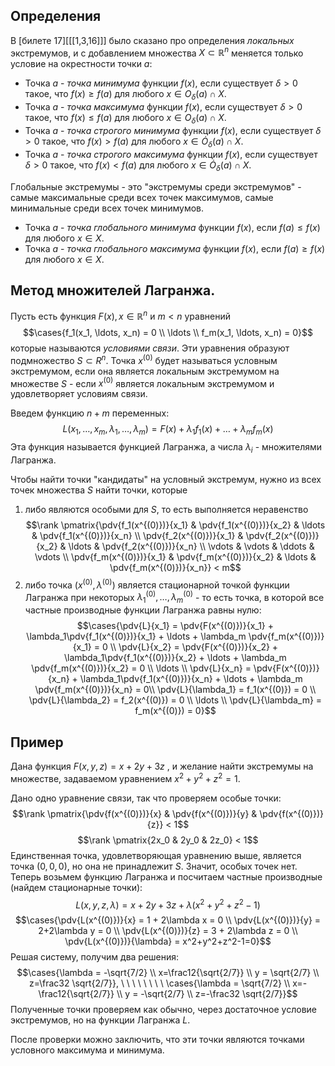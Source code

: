 
## Определения
В [билете 17][[[1,3,16]]] было сказано про определения *локальных* экстремумов, и с добавлением множества $X \subset \mathbb R^n$ меняется только условие на окрестности точки $a$:
- Точка $a$ - *точка минимума* функции $f(x)$, если существует $\delta >0$ такое, что $f(x) \geq f(a)$ для любого $x \in O_\delta(a) \cap X$.
- Точка $a$ - *точка максимума* функции $f(x)$, если существует $\delta >0$ такое, что $f(x) \leq f(a)$ для любого $x \in O_\delta(a) \cap X$.
- Точка $a$ - *точка строгого минимума* функции $f(x)$, если существует $\delta >0$ такое, что $f(x) \gt f(a)$ для любого $x \in \dot O_\delta(a) \cap X$.
- Точка $a$ - *точка строгого максимума* функции $f(x)$, если существует $\delta >0$ такое, что $f(x) \lt f(a)$ для любого $x \in \dot O_\delta(a) \cap X$.

Глобальные экстремумы - это "экстремумы среди экстремумов" - самые максимальные среди всех точек максимумов, самые минимальные среди всех точек минимумов.
- Точка $a$ - *точка глобального минимума* функции $f(x)$, если $f(a) \leq f(x)$ для любого $x \in X$.
- Точка $a$ - *точка глобального максимума* функции $f(x)$, если $f(a) \geq f(x)$ для любого $x \in X$.

## Метод множителей Лагранжа.
Пусть есть функция $F(x), x \in \mathbb R^n$ и $m < n$ уравнений
$$\cases{f_1(x_1, \ldots, x_n) = 0 \\ \ldots \\ f_m(x_1, \ldots, x_n) = 0}$$
которые называются *условиями связи*. Эти уравнения образуют подмножество $S \subset R^n$. Точка $x^{(0)}$ будет называться условным экстремумом, если она является локальным экстремумом на множестве $S$ - если $x^{(0)}$ является локальным экстремумом и удовлетворяет условиям связи.

Введем функцию $n+m$ переменных:
$$L(x_1, \ldots, x_m, \lambda_1, \ldots, \lambda_m) = F(x) + \lambda_1f_1(x) + \ldots + \lambda_mf_m(x)$$
Эта функция называется функцией Лагранжа, а числа $\lambda_i$ - множителями Лагранжа.

Чтобы найти точки "кандидаты" на условный экстремум, нужно из всех точек множества $S$ найти точки, которые
1. либо являются особыми для $S$, то есть выполняется неравенство $$\rank  \pmatrix{\pdv{f_1(x^{(0)})}{x_1} & \pdv{f_1(x^{(0)})}{x_2} & \ldots & \pdv{f_1(x^{(0)})}{x_n} \\ \pdv{f_2(x^{(0)})}{x_1} & \pdv{f_2(x^{(0)})}{x_2} & \ldots & \pdv{f_2(x^{(0)})}{x_n} \\ \vdots & \vdots & \ddots & \vdots \\ \pdv{f_m(x^{(0)})}{x_1} & \pdv{f_m(x^{(0)})}{x_2} & \ldots & \pdv{f_m(x^{(0)})}{x_n}} < m$$
2. либо точка $(x^{(0)}, \lambda^{(0)})$ является стационарной точкой функции Лагранжа при некоторых $\lambda^{(0)}_1, \ldots, \lambda^{(0)}_m$ - то есть точка, в которой все частные производные функции Лагранжа равны нулю: $$\cases{\pdv{L}{x_1} = \pdv{F(x^{(0)})}{x_1} + \lambda_1\pdv{f_1(x^{(0)})}{x_1} + \ldots + \lambda_m \pdv{f_m(x^{(0)})}{x_1} = 0 \\ \pdv{L}{x_2} = \pdv{F(x^{(0)})}{x_2} + \lambda_1\pdv{f_1(x^{(0)})}{x_2} + \ldots + \lambda_m \pdv{f_m(x^{(0)})}{x_2} = 0 \\ \ldots \\ \pdv{L}{x_n} = \pdv{F(x^{(0)})}{x_n} + \lambda_1\pdv{f_1(x^{(0)})}{x_n} + \ldots + \lambda_m \pdv{f_m(x^{(0)})}{x_n} = 0\\ \pdv{L}{\lambda_1} = f_1(x^{(0)}) = 0 \\ \pdv{L}{\lambda_2} = f_2(x^{(0)}) = 0 \\ \ldots \\ \pdv{L}{\lambda_m} = f_m(x^{(0)}) = 0}$$
## Пример
Дана функция $F(x,y,z) = x+2y+3z$ , и желание найти экстремумы на множестве, задаваемом уравнением $x^2+y^2+z^2=1$.

Дано одно уравнение связи, так что проверяем особые точки:
$$\rank \pmatrix{\pdv{f(x^{(0)})}{x} & \pdv{f(x^{(0)})}{y} & \pdv{f(x^{(0)})}{z}} < 1$$
$$\rank \pmatrix{2x_0 & 2y_0 & 2z_0} < 1$$
Единственная точка, удовлетворяющая уравнению выше, является точка $(0,0,0)$, но она не принадлежит $S$. Значит, особых точек нет. Теперь возьмем функцию Лагранжа и посчитаем частные производные (найдем стационарные точки):
$$L(x,y,z, \lambda) = x+2y+3z+\lambda(x^2+y^2+z^2-1)$$
$$\cases{\pdv{L(x^{(0)})}{x} = 1 + 2\lambda x = 0 \\ \pdv{L(x^{(0)})}{y} = 2+2\lambda y = 0 \\ \pdv{L(x^{(0)})}{z} = 3 + 2\lambda z = 0 \\ \pdv{L(x^{(0)})}{\lambda} = x^2+y^2+z^2-1=0}$$
Решая систему, получим два решения:
$$\cases{\lambda = -\sqrt{7/2} \\ x=\frac12{\sqrt{2/7}} \\ y = \sqrt{2/7} \\ z=\frac32 \sqrt{2/7}}, \ \ \ \ \ \ \ \ \cases{\lambda = \sqrt{7/2} \\ x=-\frac12{\sqrt{2/7}} \\ y = -\sqrt{2/7} \\ z=-\frac32 \sqrt{2/7}}$$
Полученные точки проверяем как обычно, через достаточное условие экстремумов, но на функции Лагранжа $L$.

После проверки можно заключить, что эти точки являются точками условного максимума и минимума.